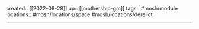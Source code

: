 created:: [[2022-08-28]]
up:: [[mothership-gm]]
tags:: #mosh/module
locations:: #mosh/locations/space #mosh/locations/derelict
***
